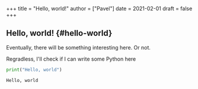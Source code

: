 +++
title = "Hello, world!"
author = ["Pavel"]
date = 2021-02-01
draft = false
+++

## Hello, world! {#hello-world}

Eventually, there will be something interesting here. Or not.

Regradless, I'll check if I can write some Python here

```python
print("Hello, world")
```

```text
Hello, world
```
